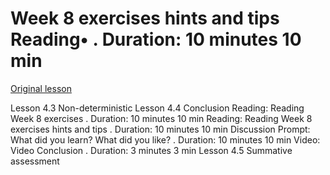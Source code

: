 # Week 8 exercises hints and tips Reading• . Duration: 10 minutes 10 min

[Original lesson](https://www.coursera.org/learn/uol-fundamentals-of-computer-science/supplement/bkxeH/week-8-exercises-hints-and-tips)

Lesson 4.3 Non-deterministic Lesson 4.4 Conclusion Reading: Reading Week 8 exercises . Duration: 10 minutes 10 min Reading: Reading Week 8 exercises hints and tips . Duration: 10 minutes 10 min Discussion Prompt: What did you learn? What did you like? . Duration: 10 minutes 10 min Video: Video Conclusion . Duration: 3 minutes 3 min Lesson 4.5 Summative assessment

